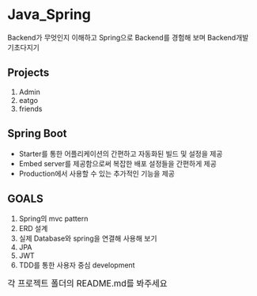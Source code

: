 # Java_Spring
Backend가 무엇인지 이해하고 Spring으로 Backend를 경험해 보며 Backend개발 기초다지기 

## Projects
1. Admin 
1. eatgo
1. friends 

## Spring Boot
- Starter를 통한 어플리케이션의 간편하고 자동화된 빌드 및 설정을 제공
- Embed server를 제공함으로써 복잡한 배포 설정들을 간편하게 제공 
- Production에서 사용할 수 있는 추가적인 기능을 제공 

## GOALS
1. Spring의 mvc pattern
1. ERD 설계  
1. 실제 Database와 spring을 연결해 사용해 보기 
1. JPA  
1. JWT 
1. TDD를 통한 사용자 중심 development

<div style="font-size:17px">각 프로젝트 폴더의 README.md를 봐주세요</div>
